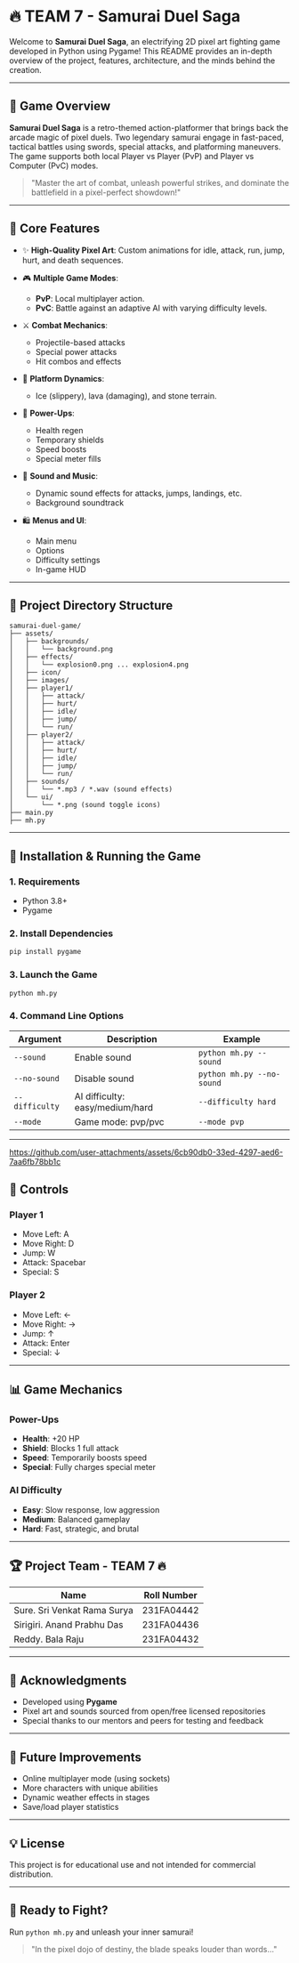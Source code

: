 # 🔥 TEAM 7 - Samurai Duel Saga

Welcome to **Samurai Duel Saga**, an electrifying 2D pixel art fighting game developed in Python using Pygame! This README provides an in-depth overview of the project, features, architecture, and the minds behind the creation.

---

## 🌟 Game Overview

**Samurai Duel Saga** is a retro-themed action-platformer that brings back the arcade magic of pixel duels. Two legendary samurai engage in fast-paced, tactical battles using swords, special attacks, and platforming maneuvers. The game supports both local Player vs Player (PvP) and Player vs Computer (PvC) modes.

> "Master the art of combat, unleash powerful strikes, and dominate the battlefield in a pixel-perfect showdown!"

---

## 🔹 Core Features

* ✨ **High-Quality Pixel Art**: Custom animations for idle, attack, run, jump, hurt, and death sequences.
* 🎮 **Multiple Game Modes**:

  * **PvP**: Local multiplayer action.
  * **PvC**: Battle against an adaptive AI with varying difficulty levels.
* ⚔️ **Combat Mechanics**:

  * Projectile-based attacks
  * Special power attacks
  * Hit combos and effects
* 🌌 **Platform Dynamics**:

  * Ice (slippery), lava (damaging), and stone terrain.
* 🚀 **Power-Ups**:

  * Health regen
  * Temporary shields
  * Speed boosts
  * Special meter fills
* 🎵 **Sound and Music**:

  * Dynamic sound effects for attacks, jumps, landings, etc.
  * Background soundtrack
* 🛍️ **Menus and UI**:

  * Main menu
  * Options
  * Difficulty settings
  * In-game HUD

---

## 📁 Project Directory Structure

```
samurai-duel-game/
├── assets/
│   ├── backgrounds/
│   │   └── background.png
│   ├── effects/
│   │   └── explosion0.png ... explosion4.png
│   ├── icon/
│   ├── images/
│   ├── player1/
│   │   ├── attack/
│   │   ├── hurt/
│   │   ├── idle/
│   │   ├── jump/
│   │   └── run/
│   ├── player2/
│   │   ├── attack/
│   │   ├── hurt/
│   │   ├── idle/
│   │   ├── jump/
│   │   └── run/
│   ├── sounds/
│   │   └── *.mp3 / *.wav (sound effects)
│   └── ui/
│       └── *.png (sound toggle icons)
├── main.py
├── mh.py
```

---

## 🔧 Installation & Running the Game

### 1. Requirements

* Python 3.8+
* Pygame

### 2. Install Dependencies

```bash
pip install pygame
```

### 3. Launch the Game

```bash
python mh.py
```

### 4. Command Line Options

| Argument       | Description                     | Example                   |
| -------------- | ------------------------------- | ------------------------- |
| `--sound`      | Enable sound                    | `python mh.py --sound`    |
| `--no-sound`   | Disable sound                   | `python mh.py --no-sound` |
| `--difficulty` | AI difficulty: easy/medium/hard | `--difficulty hard`       |
| `--mode`       | Game mode: pvp/pvc              | `--mode pvp`              |

---


https://github.com/user-attachments/assets/6cb90db0-33ed-4297-aed6-7aa6fb78bb1c


## 🤏 Controls

### Player 1

* Move Left: A
* Move Right: D
* Jump: W
* Attack: Spacebar
* Special: S

### Player 2

* Move Left: ←
* Move Right: →
* Jump: ↑
* Attack: Enter
* Special: ↓

---

## 📊 Game Mechanics

### Power-Ups

* **Health**: +20 HP
* **Shield**: Blocks 1 full attack
* **Speed**: Temporarily boosts speed
* **Special**: Fully charges special meter

### AI Difficulty

* **Easy**: Slow response, low aggression
* **Medium**: Balanced gameplay
* **Hard**: Fast, strategic, and brutal

---

## 🏆 Project Team - TEAM 7 🔥

| Name                        | Roll Number |
| --------------------------- | ----------- |
| Sure. Sri Venkat Rama Surya | 231FA04442  |
| Sirigiri. Anand Prabhu Das  | 231FA04436  |
| Reddy. Bala Raju            | 231FA04432  |

---

## 🙏 Acknowledgments

* Developed using **Pygame**
* Pixel art and sounds sourced from open/free licensed repositories
* Special thanks to our mentors and peers for testing and feedback

---

## 🚀 Future Improvements

* Online multiplayer mode (using sockets)
* More characters with unique abilities
* Dynamic weather effects in stages
* Save/load player statistics

---

## 💡 License

This project is for educational use and not intended for commercial distribution.

---

## 🚀 Ready to Fight?

Run `python mh.py` and unleash your inner samurai!

> "In the pixel dojo of destiny, the blade speaks louder than words..."
